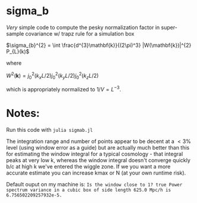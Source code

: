 # sigma_b
*Very* simple code to compute the pesky normalization factor in super-sample covariance w/ trapz rule for a simulation box

$\sigma_{b}^{2} = \int \frac{d^{3}\mathbf{k}}{(2\pi)^3} |W(\mathbf{k})|^{2} P_{L}(k)$

where 

$W^{2}(\mathbf{k}) = j_{0}^{2}(k_{x}L/2)j_{0}^{2}(k_{y}L/2)j_{0}^{2}(k_{z}L/2)$

which is appropriately normalized to $1/V = L^{-3}$.

# Notes: 

Run this code with ``julia sigmab.jl`` 

The integration range and number of points appear to be decent at a $<3$% level  (using window error as a guide) but are actually much better than this for estimating the window integral for a typical cosmology - that integral peaks at very low k, whereas the window integral doesn't converge quickly b/c at high k we've entered the wiggle zone. If we you want a more accurate estimate you can increase kmax or N (at your own runtime risk).

Default ouput on my machine is:
``Is the window close to 1? true
Power spectrum variance in a cubic box of side length 625.0 Mpc/h is 6.756502209257932e-5.``

